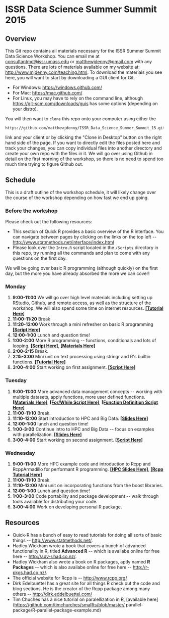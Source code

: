 # ISSR Data Science Summer Summit 2015

## Overview

This Git repo contains all materials necessary for the ISSR Summer Summit Data Science Workshop. You can email me at <consultantmd@issr.umass.edu> or <matthewjdenny@gmail.com> with any questions. There are lots of materials available on my website at: <http://www.mjdenny.com/teaching.html>. To download the materials you see here, you will want to start by downloading a GUI client for Git. 

* For Windows: <https://windows.github.com/>
* For Mac: <https://mac.github.com/>
* For Linux, you may have to rely on the command line, although <https://git-scm.com/downloads/guis> has some options (depending on your distro).

You will then want to `clone` this repo onto your computer using either the 

    https://github.com/matthewjdenny/ISSR_Data_Science_Summer_Summit_15.git

link and your client or by clicking the "Clone in Desktop" button on the right hand side of the page. If you want to directly edit the files posted here and track your changes, you can copy individual files into another directory and create your own repo with the files in it.  We will go over using Github in detail on the first morning of the workshop, so there is no need to spend too much time trying to figure Github out.

## Schedule

This is a draft outline of the workshop schedule, it will likely change over the course of the workshop depending on how fast we end up going.

### Before the workshop

Please check out the following resources:

* This section of Quick R provides a basic overview of the R interface. You can navigate between pages by clicking on the links on the top left -- <http://www.statmethods.net/interface/index.html>
* Please look over the `Intro.R` script located in the `/Scripts` directory in this repo, try running all the commands and plan to come with any questions on the first day.

We will be going over basic R programming (although quickly) on the first day, but the more you have already absorbed the more we can cover!

### Monday

1. **9:00-11:00** We will go over high level materials including setting up RStudio, Github, and remote access, as well as the structure of the workshop. We will also spend some time on internet resources. [**[Tutorial Here]**](https://github.com/matthewjdenny/ISSR_Data_Science_Summer_Summit_15/Handouts/R_Power_User_Tutorial.md)
2. **11:00-11:20** Break
3. **11:20-12:00** Work through a mini refresher on basic R programming [**[Script Here]**](https://github.com/matthewjdenny/ISSR_Data_Science_Summer_Summit_15/Scripts/Intro.R)
4. **12:00-1:00** Lunch and question time!
5. **1:00-2:00** More R programming -- functions, conditionals and lots of looping. [**[Script Here]**](https://github.com/matthewjdenny/ISSR_Data_Science_Summer_Summit_15/Scripts/Intermediate.R), [**[Materials Here]**](https://github.com/matthewjdenny/ISSR_Data_Science_Summer_Summit_15/Handouts/Intermediate_R.pdf)
6. **2:00-2:15** Break.
7. **2:15-3:00** Mini unit on text processing using stringr and R's builtin functions. [**[Tutorial Here]**](https://github.com/matthewjdenny/ISSR_Data_Science_Summer_Summit_15/Handouts/Text_Processing_in_R.md)
8. **3:00-4:00** Start working on first assignment. [**[Script Here]**](https://github.com/matthewjdenny/ISSR_Data_Science_Summer_Summit_15/Scripts/Day_One_Exercise.R)

### Tuesday

1. **9:00-11:00** More advanced data management concepts -- working with multiple datasets, apply functions, more user defined functions.  [**[Materials Here]**](https://github.com/matthewjdenny/ISSR_Data_Science_Summer_Summit_15/Handouts/Advanced_Data_Management.pdf), [**[For/While Script Here]**](https://github.com/matthewjdenny/ISSR_Data_Science_Summer_Summit_15/Scripts/For_While_Comparison.R), [**[Function Definition Script Here]**](https://github.com/matthewjdenny/ISSR_Data_Science_Summer_Summit_15/Scripts/My_Functions.R)
2. **11:00-11:10** Break.
3. **11:10-12:00** Start introduction to HPC and Big Data.  [**[Slides Here]**](https://github.com/matthewjdenny/ISSR_Data_Science_Summer_Summit_15/Handouts/HPC_Intro.pdf)  
4. **12:00-1:00** lunch and question time!
5. **1:00-3:00** Continue intro to HPC and Big Data -- focus on examples with parallelization. [**[Slides Here]**](https://github.com/matthewjdenny/ISSR_Data_Science_Summer_Summit_15/Handouts/HPC_Programming.pdf) 
6. **3:00-4:00** Start working on second assignment.  [**[Script Here]**](https://github.com/matthewjdenny/ISSR_Data_Science_Summer_Summit_15/Scripts/Day_Two_Exercise.R)

### Wednesday

1. **9:00-11:00** More HPC example code and introduction to Rcpp and RcppArmadillo for performant R programming. [**[HPC Slides Here]**](https://github.com/matthewjdenny/ISSR_Data_Science_Summer_Summit_15/Handouts/HPC_Programming.pdf), [**[Rcpp Tutorial Here]**](https://github.com/matthewjdenny/ISSR_Data_Science_Summer_Summit_15/Handouts/Rcpp_Tutorial.md) 
2. **11:00-11:10** Break.
3. **11:10-12:00** Mini unit on incorporating functions from the boost libraries.
4. **12:00-1:00** Lunch and question time!
5. **1:00-3:00** Code portability and package development -- walk through tools available for distributing your code.
6. **3:00-4:00** Work on developing personal R package. 

## Resources

* Quick-R has a bunch of easy to read tutorials for doing all sorts of basic things -- <http://www.statmethods.net/>.
* Hadley Wickham wrote a book that covers a bunch of advanced functionality in R, titled **Advanced R** -- which is availabe online for free here -- <http://adv-r.had.co.nz/>.
* Hadley Wickham also wrote a book on R packages, aptly named **R Packages** -- which is also availabe online for free here -- <http://r-pkgs.had.co.nz/>.
* The official website for Rcpp is -- <http://www.rcpp.org/>
* Dirk Edelbuettel has a great site for all things R check out the code and blog sections. He is the creator of the Rcpp package among many others -- <http://dirk.eddelbuettel.com/>
* Tim Chuches has a nice tutorial on paralellization in R, [available here](https://github.com/timchurches/smaRts/blob/master/
parallel-package/R-parallel-package-example.md)

